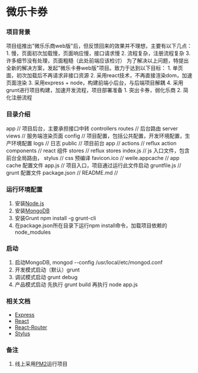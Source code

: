 # 微乐卡券

### 项目背景
 项目组推出"微乐乐商web版"后，但反馈回来的效果并不理想，主要有以下几点：
    1. 慢，页面初次加载慢，页面响应慢，接口请求慢
    2. 流程复杂，注册流程复杂
    3. 许多细节没有处理，页面粗糙（此处前端应该检讨）
  为了解决以上问题，特提出全新的解决方案，发起"微乐卡券web版"项目。致力于达到以下目标：
    1. 单页面，初次加载后不再请求非接口资源
    2. 采用react技术，不再直接渲染dom，加速页面渲染
    3. 采用express + node，构建前端小后台，与后端项目解耦
    4. 采用grunt进行项目构建，加速开发流程，项目部署准备
    1. 突出卡券，弱化乐商
    2. 简化注册流程

### 目录介绍
  app       // 项目后台，主要承担接口中转
    controllers
    routes  // 后台路由
    server
    views   // 服务端渲染页面
  config    // 项目配置，包括公共配置，开发环境配置，生产环境配置
  logs      // 日志
  public    // 项目前台
    app     // 
      actions       // reflux action
      components    // react 组件
      stores        // reflux stores 
      index.js      // js 入口文件，包含前台全局路由，
    stylus  // css 预编译
    favicon.ico     // 
    weile.appcache  // app cache 配置文件
  app.js            // 项目入口，项目通过运行此文件启动
  gruntfile.js      // grunt 配置文件
  package.json      // 
  README.md         // 

### 运行环境配置
  1. 安装[Node.js](https://nodejs.org/)
  2. 安装[MongoDB](https://www.mongodb.org/)
  3. 安装Grunt   npm install -g grunt-cli
  3. 在package.json所在目录下运行npm install命令，加载项目依赖的node_modules

### 启动
  1. 启动MongoDB, mongod --config /usr/local/etc/mongod.conf
  2. 开发模式启动（默认）grunt
  3. 调试模式启动 grunt debug
  4. 产品模式启动 先执行 grunt build 再执行 node app.js

### 相关文档
  * [Express](http://expressjs.com/4x/api.html)
  * [React](http://reactjs.cn/react/docs/getting-started.html)
  * [React-Router](http://rackt.github.io/react-router/)
  * [Stylus](http://learnboost.github.io/stylus/)

### 备注
  1. 线上采用[PM2](https://github.com/Unitech/PM2)运行项目



